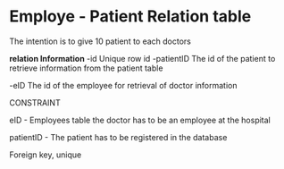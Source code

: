 #   Employe - Patient Relation table

The intention is to give 10 patient to each doctors

**relation Information**
-id                         Unique row id
-patientID       The id of the patient to retrieve information from the patient table

-eID                The id of the employee for retrieval of doctor information

CONSTRAINT 

eID             - Employees table the doctor has to be an employee at the hospital

patientID       -   The patient has to be registered in the database

Foreign key,
unique
